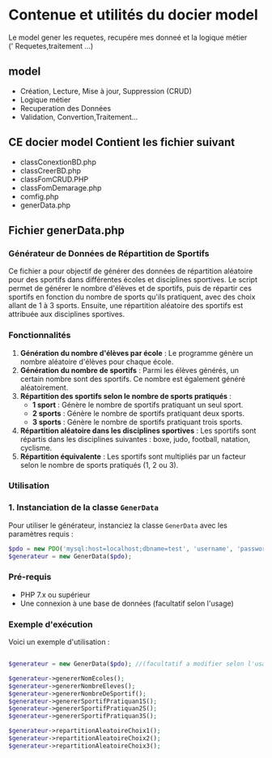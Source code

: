 # Contenue et utilités du docier model

Le model gener les requetes, recupére mes donneé et la logique métier  
(' Requetes,traitement ...)

## model

- Création, Lecture, Mise à jour, Suppression (CRUD)
- Logique métier
- Recuperation des Données
- Validation, Convertion,Traitement...

## CE docier model Contient les fichier suivant

- classConextionBD.php
- classCreerBD.php
- classFomCRUD.PHP
- classFomDemarage.php
- comfig.php
- generData.php

## Fichier generData.php

### Générateur de Données de Répartition de Sportifs

Ce fichier a pour objectif de générer des données de répartition aléatoire pour des sportifs dans différentes écoles et disciplines sportives. Le script permet de générer le nombre d'élèves et de sportifs, puis de répartir ces sportifs en fonction du nombre de sports qu'ils pratiquent, avec des choix allant de 1 à 3 sports. Ensuite, une répartition aléatoire des sportifs est attribuée aux disciplines sportives.

### Fonctionnalités

1. **Génération du nombre d'élèves par école** : Le programme génère un nombre aléatoire d'élèves pour chaque école.
2. **Génération du nombre de sportifs** : Parmi les élèves générés, un certain nombre sont des sportifs. Ce nombre est également généré aléatoirement.
3. **Répartition des sportifs selon le nombre de sports pratiqués** :
   - **1 sport** : Génère le nombre de sportifs pratiquant un seul sport.
   - **2 sports** : Génère le nombre de sportifs pratiquant deux sports.
   - **3 sports** : Génère le nombre de sportifs pratiquant trois sports.
4. **Répartition aléatoire dans les disciplines sportives** : Les sportifs sont répartis dans les disciplines suivantes : boxe, judo, football, natation, cyclisme.
5. **Répartition équivalente** : Les sportifs sont multipliés par un facteur selon le nombre de sports pratiqués (1, 2 ou 3).

### Utilisation

### 1. Instanciation de la classe `GenerData`

Pour utiliser le générateur, instanciez la classe `GenerData` avec les paramètres requis :

```php
$pdo = new PDO('mysql:host=localhost;dbname=test', 'username', 'password'); // Exemple de connexion à la base de données
$generateur = new GenerData($pdo);
```

### Pré-requis

- PHP 7.x ou supérieur
- Une connexion à une base de données (facultatif selon l'usage)

### Exemple d'exécution

Voici un exemple d'utilisation :

```php

$generateur = new GenerData($pdo); //(facultatif a modifier selon l'usage)

$generateur->genererNomEcoles();
$generateur->genererNombreEleves();
$generateur->genererNombreDeSportif();
$generateur->genererSportifPratiquan1S();
$generateur->genererSportifPratiquan2S();
$generateur->genererSportifPratiquan3S();

$generateur->repartitionAleatoireChoix1();
$generateur->repartitionAleatoireChoix2();
$generateur->repartitionAleatoireChoix3();

```
